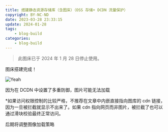 ```yaml
---
title: 搭建静态资源存储库（含图床）（OSS 存储+ DCDN 流量保护）
copyright: BY-NC-ND
date: 2023-03-28 23:33:15
update: 2024-01-28
tags:
    - blog-build
categories:
    - blog-build
---
```


> 此图床已于 2024 年 1 月 28 日停止使用。

图床搭建完成！

![Yeah](https://image.cc01cc.cn/FmKsvhSakAEIzEg.jpg)

因为在 DCDN 中设置了多重防御，图片可能无法加载

*如果访问权限控制的比较严格，不推荐在文章中内嵌直接指向图库的 cdn 链接，因为一旦被拦截就显示不出来了。如果 cdn 指向网页而非图片，被拦截了也可以通过滑块校验最终正常访问。

后期将调整图像加载策略

<!--
Copyright © 2023-2024 [cc01cc](https://github.com/cc01cc)

本页面采用 [知识共享署名-非商业性使用 4.0 国际许可协议](http://creativecommons.org/licenses/by-nc/4.0/) 进行许可。

转载请注明原始地址：<https://cc01cc.com/>
-->